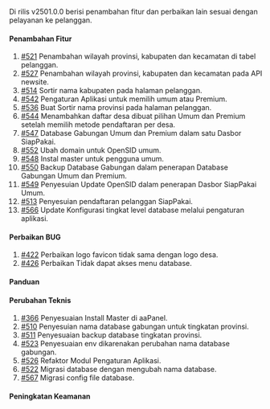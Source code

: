 Di rilis v2501.0.0 berisi penambahan fitur dan perbaikan lain sesuai dengan pelayanan ke pelanggan.

#### Penambahan Fitur
1. [#521](https://github.com/OpenSID/dasbor-siappakai/issues/521) Penambahan wilayah provinsi, kabupaten dan kecamatan di tabel pelanggan.
2. [#527](https://github.com/OpenSID/dasbor-siappakai/issues/527) Penambahan wilayah provinsi, kabupaten dan kecamatan pada API newsite. 
3. [#514](https://github.com/OpenSID/dasbor-siappakai/issues/514) Sortir nama kabupaten pada halaman pelanggan.
4. [#542](https://github.com/OpenSID/dasbor-siappakai/issues/542) Pengaturan Aplikasi untuk memilih umum atau Premium.
5. [#536](https://github.com/OpenSID/dasbor-siappakai/issues/536) Buat Sortir nama provinsi pada halaman pelanggan.
6. [#544](https://github.com/OpenSID/dasbor-siappakai/issues/544) Menambahkan daftar desa dibuat pilihan Umum dan Premium setelah memilih metode pendaftaran per desa.
7. [#547](https://github.com/OpenSID/dasbor-siappakai/issues/547) Database Gabungan Umum dan Premium dalam satu Dasbor SiapPakai.
8. [#552](https://github.com/OpenSID/dasbor-siappakai/pull/552) Ubah domain untuk OpenSID umum.
9. [#548](https://github.com/OpenSID/dasbor-siappakai/issues/548) Instal master untuk pengguna umum.
10. [#550](https://github.com/OpenSID/dasbor-siappakai/issues/550) Backup Database Gabungan dalam penerapan Database Gabungan Umum dan Premium.
11. [#549](https://github.com/OpenSID/dasbor-siappakai/issues/549) Penyesuian Update OpenSID dalam penerapan Dasbor SiapPakai Umum.
12. [#513](https://github.com/OpenSID/dasbor-siappakai/issues/513) Penyesuian pendaftaran pelanggan SiapPakai.
13. [#566](https://github.com/OpenSID/dasbor-siappakai/issues/566) Update Konfigurasi tingkat level database melalui pengaturan aplikasi.

#### Perbaikan BUG
1. [#422](https://github.com/OpenSID/wiki-siappakai/issues/422) Perbaikan logo favicon tidak sama dengan logo desa.
2. [#426](https://github.com/OpenSID/wiki-siappakai/issues/426) Perbaikan Tidak dapat akses menu database.

#### Panduan

#### Perubahan Teknis
1. [#366](https://github.com/OpenSID/wiki-siappakai/issues/366) Penyesuaian Install Master di aaPanel.
2. [#510](https://github.com/OpenSID/dasbor-siappakai/issues/510) Penyesuian nama database gabungan untuk tingkatan provinsi.
3. [#511](https://github.com/OpenSID/dasbor-siappakai/issues/511) Penyesuaian backup database tingkatan provinsi.
4. [#523](https://github.com/OpenSID/dasbor-siappakai/issues/523) Penyesuaian env dikarenakan perubahan nama database gabungan.
5. [#526](https://github.com/OpenSID/dasbor-siappakai/issues/526) Refaktor Modul Pengaturan Aplikasi.
6. [#522](https://github.com/OpenSID/dasbor-siappakai/issues/522) Migrasi database dengan mengubah nama database.
7. [#567](https://github.com/OpenSID/dasbor-siappakai/issues/567) Migrasi config file database.

#### Peningkatan Keamanan
